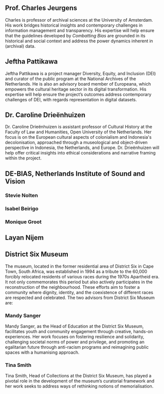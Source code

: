 
## Prof. Charles Jeurgens

Charles is professor of archival sciences at the University of Amsterdam. His work bridges historical insights and contemporary challenges in information management and transparency. His expertise will help ensure that the guidelines developed by _Combatting Bias_ are grounded in its historical and social context and address the power dynamics inherent in (archival) data. 


## Jeftha Pattikawa

Jeftha Pattikawa is a project manager Diversity, Equity, and Inclusion (DEI) and curator of the public program at the National Archives of the Netherlands. He is also an advisory board member of Europeana, which empowers the cultural heritage sector in its digital transformation. His expertise will help ensure the project’s outcomes address contemporary challenges of DEI, with regards representation in digital datasets. 


## Dr. Caroline Drieënhuizen

Dr. Caroline Drieënhuizen is assistant professor of Cultural History at the Faculty of Law and Humanities, Open University of the Netherlands. Her focus is on the European cultural aspects of colonialism and Indonesia's decolonisation, approached through a museological and object-driven perspective in Indonesia, the Netherlands, and Europe. Dr. Drieënhuizen will help offer critical insights into ethical considerations and narrative framing within the project.


## DE-BIAS, Netherlands Institute of Sound and Vision

### Stevie Nolten

### Isabel Beirigo

### Monique Groot


## Layan Nijem

## District Six Museum

The museum, located in the former residential area of District Six in Cape Town, South Africa, was established in 1994 as a tribute to the 60,000 forcibly relocated residents of various races during the 1970s Apartheid era. It not only commemorates this period but also actively participates in the reconstruction of the neighbourhood. These efforts aim to foster a community where dignity, identity, and the coexistence of different races are respected and celebrated. The two advisors from District Six Museum are:

### Mandy Sanger

Mandy Sanger, as the Head of Education at the District Six Museum, facilitates youth and community engagement through creative, hands-on experiences. Her work focuses on fostering resilience and solidarity, challenging societal norms of power and privilege, and promoting an egalitarian future through anti-racism programs and reimagining public spaces with a humanising approach.

### Tina Smith

Tina Smith, Head of Collections at the District Six Museum, has played a pivotal role in the development of the museum’s curatorial framework and her work seeks to address ways of rethinking notions of memorialisation.

